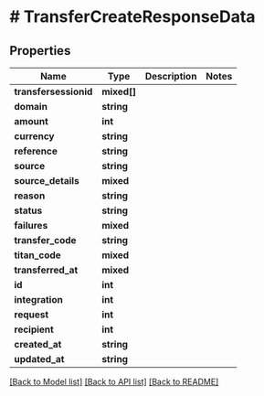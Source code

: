 # # TransferCreateResponseData

## Properties

Name | Type | Description | Notes
------------ | ------------- | ------------- | -------------
**transfersessionid** | **mixed[]** |  |
**domain** | **string** |  |
**amount** | **int** |  |
**currency** | **string** |  |
**reference** | **string** |  |
**source** | **string** |  |
**source_details** | **mixed** |  |
**reason** | **string** |  |
**status** | **string** |  |
**failures** | **mixed** |  |
**transfer_code** | **string** |  |
**titan_code** | **mixed** |  |
**transferred_at** | **mixed** |  |
**id** | **int** |  |
**integration** | **int** |  |
**request** | **int** |  |
**recipient** | **int** |  |
**created_at** | **string** |  |
**updated_at** | **string** |  |

[[Back to Model list]](../../README.md#models) [[Back to API list]](../../README.md#endpoints) [[Back to README]](../../README.md)

